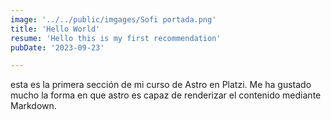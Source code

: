 ```yaml
---
image: '../../public/imgages/Sofi portada.png'
title: 'Hello World'
resume: 'Hello this is my first recommendation'
pubDate: '2023-09-23'

---
```


esta es la primera sección de mi curso de Astro en Platzi. Me ha gustado mucho la forma en que astro es capaz de renderizar el contenido mediante Markdown.